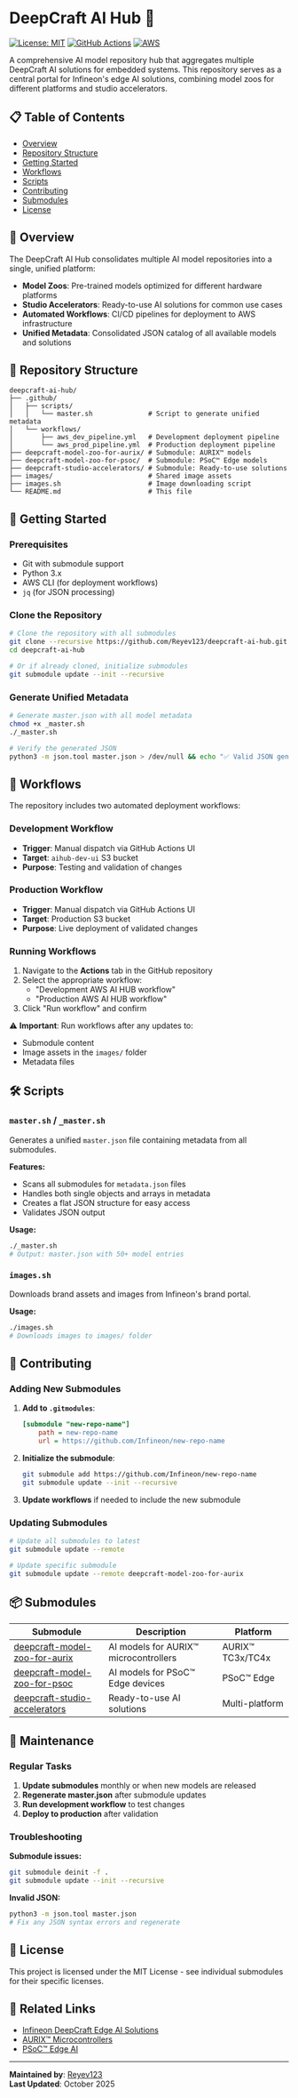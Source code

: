 # DeepCraft AI Hub 🚀

[![License: MIT](https://img.shields.io/badge/License-MIT-yellow.svg)](https://opensource.org/licenses/MIT)
[![GitHub Actions](https://img.shields.io/badge/GitHub-Actions-blue.svg)](https://github.com/features/actions)
[![AWS](https://img.shields.io/badge/AWS-S3-orange.svg)](https://aws.amazon.com/s3/)

A comprehensive AI model repository hub that aggregates multiple DeepCraft AI solutions for embedded systems. This repository serves as a central portal for Infineon's edge AI solutions, combining model zoos for different platforms and studio accelerators.

## 📋 Table of Contents

- [Overview](#overview)
- [Repository Structure](#repository-structure)
- [Getting Started](#getting-started)
- [Workflows](#workflows)
- [Scripts](#scripts)
- [Contributing](#contributing)
- [Submodules](#submodules)
- [License](#license)

## 🎯 Overview

The DeepCraft AI Hub consolidates multiple AI model repositories into a single, unified platform:

- **Model Zoos**: Pre-trained models optimized for different hardware platforms
- **Studio Accelerators**: Ready-to-use AI solutions for common use cases
- **Automated Workflows**: CI/CD pipelines for deployment to AWS infrastructure
- **Unified Metadata**: Consolidated JSON catalog of all available models and solutions

## 📁 Repository Structure

```
deepcraft-ai-hub/
├── .github/
│   ├── scripts/
│   │   └── master.sh              # Script to generate unified metadata
│   └── workflows/
│       ├── aws_dev_pipeline.yml   # Development deployment pipeline
│       └── aws_prod_pipeline.yml  # Production deployment pipeline
├── deepcraft-model-zoo-for-aurix/ # Submodule: AURIX™ models
├── deepcraft-model-zoo-for-psoc/  # Submodule: PSoC™ Edge models
├── deepcraft-studio-accelerators/ # Submodule: Ready-to-use solutions
├── images/                        # Shared image assets
├── images.sh                      # Image downloading script
└── README.md                      # This file
```

## 🚀 Getting Started

### Prerequisites

- Git with submodule support
- Python 3.x
- AWS CLI (for deployment workflows)
- `jq` (for JSON processing)

### Clone the Repository

```bash
# Clone the repository with all submodules
git clone --recursive https://github.com/Reyev123/deepcraft-ai-hub.git
cd deepcraft-ai-hub

# Or if already cloned, initialize submodules
git submodule update --init --recursive
```

### Generate Unified Metadata

```bash
# Generate master.json with all model metadata
chmod +x _master.sh
./_master.sh

# Verify the generated JSON
python3 -m json.tool master.json > /dev/null && echo "✅ Valid JSON generated"
```

## 🔄 Workflows

The repository includes two automated deployment workflows:

### Development Workflow
- **Trigger**: Manual dispatch via GitHub Actions UI
- **Target**: `aihub-dev-ui` S3 bucket
- **Purpose**: Testing and validation of changes

### Production Workflow  
- **Trigger**: Manual dispatch via GitHub Actions UI
- **Target**: Production S3 bucket
- **Purpose**: Live deployment of validated changes

### Running Workflows

1. Navigate to the **Actions** tab in the GitHub repository
2. Select the appropriate workflow:
   - "Development AWS AI HUB workflow"
   - "Production AWS AI HUB workflow"  
3. Click "Run workflow" and confirm

⚠️ **Important**: Run workflows after any updates to:
- Submodule content
- Image assets in the `images/` folder
- Metadata files

## 🛠️ Scripts

### `master.sh` / `_master.sh`
Generates a unified `master.json` file containing metadata from all submodules.

**Features:**
- Scans all submodules for `metadata.json` files
- Handles both single objects and arrays in metadata
- Creates a flat JSON structure for easy access
- Validates JSON output

**Usage:**
```bash
./_master.sh
# Output: master.json with 50+ model entries
```

### `images.sh`
Downloads brand assets and images from Infineon's brand portal.

**Usage:**
```bash
./images.sh
# Downloads images to images/ folder
```

## 🤝 Contributing

### Adding New Submodules

1. **Add to `.gitmodules`**:
   ```ini
   [submodule "new-repo-name"]
       path = new-repo-name  
       url = https://github.com/Infineon/new-repo-name
   ```

2. **Initialize the submodule**:
   ```bash
   git submodule add https://github.com/Infineon/new-repo-name
   git submodule update --init --recursive
   ```

3. **Update workflows** if needed to include the new submodule

### Updating Submodules

```bash
# Update all submodules to latest
git submodule update --remote

# Update specific submodule
git submodule update --remote deepcraft-model-zoo-for-aurix
```

## 📦 Submodules

| Submodule | Description | Platform |
|-----------|-------------|----------|
| [deepcraft-model-zoo-for-aurix](https://github.com/Infineon/deepcraft-model-zoo-for-aurix) | AI models for AURIX™ microcontrollers | AURIX™ TC3x/TC4x |
| [deepcraft-model-zoo-for-psoc](https://github.com/Infineon/deepcraft-model-zoo-for-psoc) | AI models for PSoC™ Edge devices | PSoC™ Edge |
| [deepcraft-studio-accelerators](https://github.com/Infineon/deepcraft-studio-accelerators) | Ready-to-use AI solutions | Multi-platform |

## 🔧 Maintenance

### Regular Tasks

1. **Update submodules** monthly or when new models are released
2. **Regenerate master.json** after submodule updates
3. **Run development workflow** to test changes
4. **Deploy to production** after validation

### Troubleshooting

**Submodule issues:**
```bash
git submodule deinit -f .
git submodule update --init --recursive
```

**Invalid JSON:**
```bash
python3 -m json.tool master.json
# Fix any JSON syntax errors and regenerate
```

## 📄 License

This project is licensed under the MIT License - see individual submodules for their specific licenses.

## 🔗 Related Links

- [Infineon DeepCraft Edge AI Solutions](https://www.infineon.com/design-resources/embedded-software/deepcraft-edge-ai-solutions)
- [AURIX™ Microcontrollers](https://www.infineon.com/aurix)
- [PSoC™ Edge AI](https://www.infineon.com/psoc-edge-ai)

---

**Maintained by**: [Reyev123](https://github.com/Reyev123)  
**Last Updated**: October 2025

